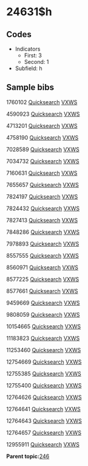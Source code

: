 # 24631$h

## Codes

-   Indicators
    -   First: 3
    -   Second: 1
-   Subfield: h

## Sample bibs

1760102 [Quicksearch](https://search.library.yale.edu/catalog/1760102) [VXWS](http://prodorbis.library.yale.edu:7014/vxws/GetHoldingsService?bibId=1760102)

4590923 [Quicksearch](https://search.library.yale.edu/catalog/4590923) [VXWS](http://prodorbis.library.yale.edu:7014/vxws/GetHoldingsService?bibId=4590923)

4713201 [Quicksearch](https://search.library.yale.edu/catalog/4713201) [VXWS](http://prodorbis.library.yale.edu:7014/vxws/GetHoldingsService?bibId=4713201)

4758190 [Quicksearch](https://search.library.yale.edu/catalog/4758190) [VXWS](http://prodorbis.library.yale.edu:7014/vxws/GetHoldingsService?bibId=4758190)

7028589 [Quicksearch](https://search.library.yale.edu/catalog/7028589) [VXWS](http://prodorbis.library.yale.edu:7014/vxws/GetHoldingsService?bibId=7028589)

7034732 [Quicksearch](https://search.library.yale.edu/catalog/7034732) [VXWS](http://prodorbis.library.yale.edu:7014/vxws/GetHoldingsService?bibId=7034732)

7160631 [Quicksearch](https://search.library.yale.edu/catalog/7160631) [VXWS](http://prodorbis.library.yale.edu:7014/vxws/GetHoldingsService?bibId=7160631)

7655657 [Quicksearch](https://search.library.yale.edu/catalog/7655657) [VXWS](http://prodorbis.library.yale.edu:7014/vxws/GetHoldingsService?bibId=7655657)

7824197 [Quicksearch](https://search.library.yale.edu/catalog/7824197) [VXWS](http://prodorbis.library.yale.edu:7014/vxws/GetHoldingsService?bibId=7824197)

7824432 [Quicksearch](https://search.library.yale.edu/catalog/7824432) [VXWS](http://prodorbis.library.yale.edu:7014/vxws/GetHoldingsService?bibId=7824432)

7827413 [Quicksearch](https://search.library.yale.edu/catalog/7827413) [VXWS](http://prodorbis.library.yale.edu:7014/vxws/GetHoldingsService?bibId=7827413)

7848286 [Quicksearch](https://search.library.yale.edu/catalog/7848286) [VXWS](http://prodorbis.library.yale.edu:7014/vxws/GetHoldingsService?bibId=7848286)

7978893 [Quicksearch](https://search.library.yale.edu/catalog/7978893) [VXWS](http://prodorbis.library.yale.edu:7014/vxws/GetHoldingsService?bibId=7978893)

8557555 [Quicksearch](https://search.library.yale.edu/catalog/8557555) [VXWS](http://prodorbis.library.yale.edu:7014/vxws/GetHoldingsService?bibId=8557555)

8560971 [Quicksearch](https://search.library.yale.edu/catalog/8560971) [VXWS](http://prodorbis.library.yale.edu:7014/vxws/GetHoldingsService?bibId=8560971)

8577225 [Quicksearch](https://search.library.yale.edu/catalog/8577225) [VXWS](http://prodorbis.library.yale.edu:7014/vxws/GetHoldingsService?bibId=8577225)

8577661 [Quicksearch](https://search.library.yale.edu/catalog/8577661) [VXWS](http://prodorbis.library.yale.edu:7014/vxws/GetHoldingsService?bibId=8577661)

9459669 [Quicksearch](https://search.library.yale.edu/catalog/9459669) [VXWS](http://prodorbis.library.yale.edu:7014/vxws/GetHoldingsService?bibId=9459669)

9808059 [Quicksearch](https://search.library.yale.edu/catalog/9808059) [VXWS](http://prodorbis.library.yale.edu:7014/vxws/GetHoldingsService?bibId=9808059)

10154665 [Quicksearch](https://search.library.yale.edu/catalog/10154665) [VXWS](http://prodorbis.library.yale.edu:7014/vxws/GetHoldingsService?bibId=10154665)

11183823 [Quicksearch](https://search.library.yale.edu/catalog/11183823) [VXWS](http://prodorbis.library.yale.edu:7014/vxws/GetHoldingsService?bibId=11183823)

11253460 [Quicksearch](https://search.library.yale.edu/catalog/11253460) [VXWS](http://prodorbis.library.yale.edu:7014/vxws/GetHoldingsService?bibId=11253460)

12754669 [Quicksearch](https://search.library.yale.edu/catalog/12754669) [VXWS](http://prodorbis.library.yale.edu:7014/vxws/GetHoldingsService?bibId=12754669)

12755385 [Quicksearch](https://search.library.yale.edu/catalog/12755385) [VXWS](http://prodorbis.library.yale.edu:7014/vxws/GetHoldingsService?bibId=12755385)

12755400 [Quicksearch](https://search.library.yale.edu/catalog/12755400) [VXWS](http://prodorbis.library.yale.edu:7014/vxws/GetHoldingsService?bibId=12755400)

12764626 [Quicksearch](https://search.library.yale.edu/catalog/12764626) [VXWS](http://prodorbis.library.yale.edu:7014/vxws/GetHoldingsService?bibId=12764626)

12764641 [Quicksearch](https://search.library.yale.edu/catalog/12764641) [VXWS](http://prodorbis.library.yale.edu:7014/vxws/GetHoldingsService?bibId=12764641)

12764643 [Quicksearch](https://search.library.yale.edu/catalog/12764643) [VXWS](http://prodorbis.library.yale.edu:7014/vxws/GetHoldingsService?bibId=12764643)

12764657 [Quicksearch](https://search.library.yale.edu/catalog/12764657) [VXWS](http://prodorbis.library.yale.edu:7014/vxws/GetHoldingsService?bibId=12764657)

12955911 [Quicksearch](https://search.library.yale.edu/catalog/12955911) [VXWS](http://prodorbis.library.yale.edu:7014/vxws/GetHoldingsService?bibId=12955911)

**Parent topic:**[246](../../tags/246/246.md)

